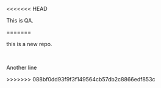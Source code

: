 <<<<<<< HEAD
<p> This is QA. </p>
=======
<p> this is a new repo. </p>
<br>
</p> Another line </p>
>>>>>>> 088bf0dd93f9f3f149564cb57db2c8866edf853c
